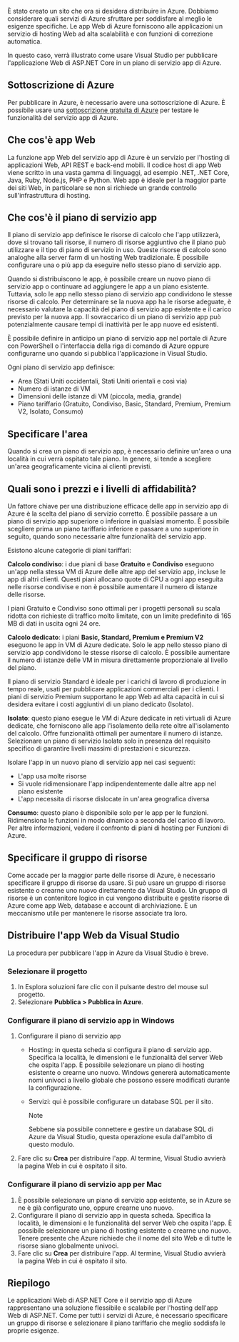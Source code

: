 È stato creato un sito che ora si desidera distribuire in Azure. Dobbiamo considerare quali servizi di Azure sfruttare per soddisfare al meglio le esigenze specifiche. Le app Web di Azure forniscono alle applicazioni un servizio di hosting Web ad alta scalabilità e con funzioni di correzione automatica.

In questo caso, verrà illustrato come usare Visual Studio per pubblicare l'applicazione Web di ASP.NET Core in un piano di servizio app di Azure.

## <a name="azure-subscription"></a>Sottoscrizione di Azure

Per pubblicare in Azure, è necessario avere una sottoscrizione di Azure. È possibile usare una [sottoscrizione gratuita di Azure](https://azure.microsoft.com/free/) per testare le funzionalità del servizio app di Azure.

## <a name="what-is-web-apps"></a>Che cos'è app Web

La funzione app Web del servizio app di Azure è un servizio per l'hosting di applicazioni Web, API REST e back-end mobili. Il codice host di app Web viene scritto in una vasta gamma di linguaggi, ad esempio .NET, .NET Core, Java, Ruby, Node.js, PHP e Python. Web app è ideale per la maggior parte dei siti Web, in particolare se non si richiede un grande controllo sull'infrastruttura di hosting.

## <a name="what-is-the-app-service-plan"></a>Che cos'è il piano di servizio app

Il piano di servizio app definisce le risorse di calcolo che l'app utilizzerà, dove si trovano tali risorse, il numero di risorse aggiuntivo che il piano può utilizzare e il tipo di piano di servizio in uso. Queste risorse di calcolo sono analoghe alla server farm di un hosting Web tradizionale. È possibile configurare una o più app da eseguire nello stesso piano di servizio app.

Quando si distribuiscono le app, è possibile creare un nuovo piano di servizio app o continuare ad aggiungere le app a un piano esistente.  Tuttavia, solo le app nello stesso piano di servizio app condividono le stesse risorse di calcolo. Per determinare se la nuova app ha le risorse adeguate, è necessario valutare la capacità del piano di servizio app esistente e il carico previsto per la nuova app. Il sovraccarico di un piano di servizio app può potenzialmente causare tempi di inattività per le app nuove ed esistenti.

È possibile definire in anticipo un piano di servizio app nel portale di Azure con PowerShell o l'interfaccia della riga di comando di Azure oppure configurarne uno quando si pubblica l'applicazione in Visual Studio.

Ogni piano di servizio app definisce:

- Area (Stati Uniti occidentali, Stati Uniti orientali e così via)
- Numero di istanze di VM
- Dimensioni delle istanze di VM (piccola, media, grande)
- Piano tariffario (Gratuito, Condiviso, Basic, Standard, Premium, Premium V2, Isolato, Consumo)

## <a name="specify-the-region"></a>Specificare l'area

Quando si crea un piano di servizio app, è necessario definire un'area o una località in cui verrà ospitato tale piano. In genere, si tende a scegliere un'area geograficamente vicina ai clienti previsti.

## <a name="what-are-the-pricing-and-reliability-levels"></a>Quali sono i prezzi e i livelli di affidabilità?

Un fattore chiave per una distribuzione efficace delle app in servizio app di Azure è la scelta del piano di servizio corretto. È possibile passare a un piano di servizio app superiore o inferiore in qualsiasi momento. È possibile scegliere prima un piano tariffario inferiore e passare a uno superiore in seguito, quando sono necessarie altre funzionalità del servizio app.

Esistono alcune categorie di piani tariffari:

**Calcolo condiviso**: i due piani di base **Gratuito** e **Condiviso** eseguono un'app nella stessa VM di Azure delle altre app del servizio app, incluse le app di altri clienti. Questi piani allocano quote di CPU a ogni app eseguita nelle risorse condivise e non è possibile aumentare il numero di istanze delle risorse.

I piani Gratuito e Condiviso sono ottimali per i progetti personali su scala ridotta con richieste di traffico molto limitate, con un limite predefinito di 165 MB di dati in uscita ogni 24 ore.

**Calcolo dedicato**: i piani **Basic, Standard, Premium e Premium V2** eseguono le app in VM di Azure dedicate. Solo le app nello stesso piano di servizio app condividono le stesse risorse di calcolo. È possibile aumentare il numero di istanze delle VM in misura direttamente proporzionale al livello del piano.

Il piano di servizio Standard è ideale per i carichi di lavoro di produzione in tempo reale, usati per pubblicare applicazioni commerciali per i clienti.
I piani di servizio Premium supportano le app Web ad alta capacità in cui si desidera evitare i costi aggiuntivi di un piano dedicato (Isolato).

**Isolato**: questo piano esegue le VM di Azure dedicate in reti virtuali di Azure dedicate, che forniscono alle app l'isolamento della rete oltre all'isolamento del calcolo. Offre funzionalità ottimali per aumentare il numero di istanze. Selezionare un piano di servizio Isolato solo in presenza del requisito specifico di garantire livelli massimi di prestazioni e sicurezza.

Isolare l'app in un nuovo piano di servizio app nei casi seguenti:

- L'app usa molte risorse
- Si vuole ridimensionare l'app indipendentemente dalle altre app nel piano esistente
- L'app necessita di risorse dislocate in un'area geografica diversa

**Consumo**: questo piano è disponibile solo per le app per le funzioni. Ridimensiona le funzioni in modo dinamico a seconda del carico di lavoro. Per altre informazioni, vedere il confronto di piani di hosting per Funzioni di Azure.

## <a name="specify-the-resource-group"></a>Specificare il gruppo di risorse

Come accade per la maggior parte delle risorse di Azure, è necessario specificare il gruppo di risorse da usare. Si può usare un gruppo di risorse esistente o crearne uno nuovo direttamente da Visual Studio. Un gruppo di risorse è un contenitore logico in cui vengono distribuite e gestite risorse di Azure come app Web, database e account di archiviazione. È un meccanismo utile per mantenere le risorse associate tra loro.

## <a name="deploy-your-web-app-from-visual-studio"></a>Distribuire l'app Web da Visual Studio

La procedura per pubblicare l'app in Azure da Visual Studio è breve.

### <a name="select-the-project"></a>Selezionare il progetto

1. In Esplora soluzioni fare clic con il pulsante destro del mouse sul progetto.
1. Selezionare **Pubblica > Pubblica in Azure**.

### <a name="configure-the-app-service-plan-in-windows"></a>Configurare il piano di servizio app in Windows

1. Configurare il piano di servizio app
    - Hosting: in questa scheda si configura il piano di servizio app. Specifica la località, le dimensioni e le funzionalità del server Web che ospita l'app. È possibile selezionare un piano di hosting esistente o crearne uno nuovo. Windows genererà automaticamente nomi univoci a livello globale che possono essere modificati durante la configurazione.
    - Servizi: qui è possibile configurare un database SQL per il sito.

        > [!NOTE]
        > Sebbene sia possibile connettere e gestire un database SQL di Azure da Visual Studio, questa operazione esula dall'ambito di questo modulo.

1. Fare clic su **Crea** per distribuire l'app. Al termine, Visual Studio avvierà la pagina Web in cui è ospitato il sito.

### <a name="configure-the-app-service-plan-for-mac"></a>Configurare il piano di servizio app per Mac

1. È possibile selezionare un piano di servizio app esistente, se in Azure se ne è già configurato uno, oppure crearne uno nuovo.
1. Configurare il piano di servizio app in questa scheda. Specifica la località, le dimensioni e le funzionalità del server Web che ospita l'app. È possibile selezionare un piano di hosting esistente o crearne uno nuovo. Tenere presente che Azure richiede che il nome del sito Web e di tutte le risorse siano globalmente univoci.
1. Fare clic su **Crea** per distribuire l'app. Al termine, Visual Studio avvierà la pagina Web in cui è ospitato il sito.

## <a name="summary"></a>Riepilogo

Le applicazioni Web di ASP.NET Core e il servizio app di Azure rappresentano una soluzione flessibile e scalabile per l'hosting dell'app Web di ASP.NET. Come per tutti i servizi di Azure, è necessario specificare un gruppo di risorse e selezionare il piano tariffario che meglio soddisfa le proprie esigenze.
